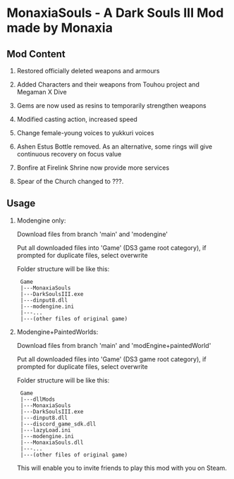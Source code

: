 # MonaxiaSouls - A Dark Souls III Mod made by Monaxia

## Mod Content

1. Restored officially deleted weapons and armours

2. Added Characters and their weapons from Touhou project and Megaman X Dive

3. Gems are now used as resins to temporarily strengthen weapons

4. Modified casting action, increased speed

5. Change female-young voices to yukkuri voices

6. Ashen Estus Bottle removed. As an alternative, some rings will give continuous recovery on focus value

7. Bonfire at Firelink Shrine now provide more services

8. Spear of the Church changed to ???.

## Usage
1. Modengine only:

    Download files from branch 'main' and 'modengine'

    Put all downloaded files into 'Game' (DS3 game root category), if prompted for duplicate files, select overwrite
    
    Folder structure will be like this:

        Game
        |---MonaxiaSouls
        |---DarkSoulsIII.exe
        |---dinput8.dll
        |---modengine.ini
        |---...
        |---(other files of original game)

2. Modengine+PaintedWorlds:
    
    Download files from branch 'main' and 'modEngine+paintedWorld'

    Put all downloaded files into 'Game' (DS3 game root category), if prompted for duplicate files, select overwrite
    
    Folder structure will be like this:
    
        Game
        |---dllMods
        |---MonaxiaSouls
        |---DarkSoulsIII.exe
        |---dinput8.dll
        |---discord_game_sdk.dll
        |---lazyLoad.ini
        |---modengine.ini
        |---MonaxiaSouls.dll
        |---...
        |---(other files of original game)

    This will enable you to invite friends to play this mod with you on Steam.